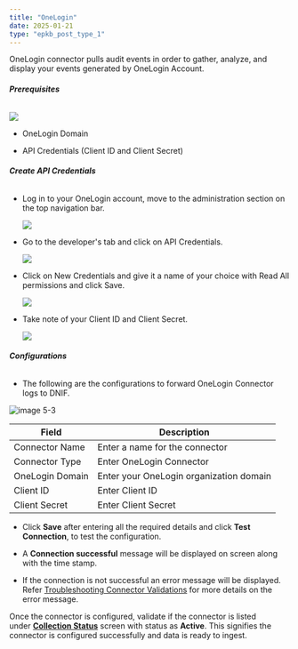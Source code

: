 ```yaml
---
title: "OneLogin"
date: 2025-01-21
type: "epkb_post_type_1"
---
```


OneLogin connector pulls audit events in order to gather, analyze, and display your events generated by OneLogin Account.

###### **Prerequisites**  

![](images/image-4-3.webp)

- OneLogin Domain

- API Credentials (Client ID and Client Secret)

###### **Create API Credentials**

- Log in to your OneLogin account, move to the administration section on the top navigation bar.  
      
      
    ![](images/OneLogin1-1.webp)  
      
    

- Go to the developer's tab and click on API Credentials.  
      
      
    ![](images/image-2-Nov-16-2023-09-32-54-9701-AM.webp)  
      
      
    

- Click on New Credentials and give it a name of your choice with Read All permissions and click Save.  
      
      
    ![](images/image-3-Nov-16-2023-09-33-17-9830-AM.webp)  
      
    

- Take note of your Client ID and Client Secret.  
      
      
    ![](images/image-4-3.webp)  
      
    

###### **Configurations**

- The following are the configurations to forward OneLogin Connector logs to DNIF.‌  
      
    

![image 5-3](images/image205-3.jpg)

| **Field** | **Description** |
| --- | --- |
| Connector Name | Enter a name for the connector |
| Connector Type | Enter OneLogin Connector |
| OneLogin Domain | Enter your OneLogin organization domain |
| Client ID | Enter Client ID |
| Client Secret | Enter Client Secret |

- Click **Save** after entering all the required details and click **Test Connection**, to test the configuration.

- A **Connection successful** message will be displayed on screen along with the time stamp.

- If the connection is not successful an error message will be displayed. Refer [Troubleshooting Connector Validations](https://dnif.it/kb/troubleshooting-and-debugging/troubleshooting-connector-validations/) for more details on the error message.

Once the connector is configured, validate if the connector is listed under **[Collection Status](https://dnif.it/kb/operations/collection-status/)** screen with status as **Active**. This signifies the connector is configured successfully and data is ready to ingest.
